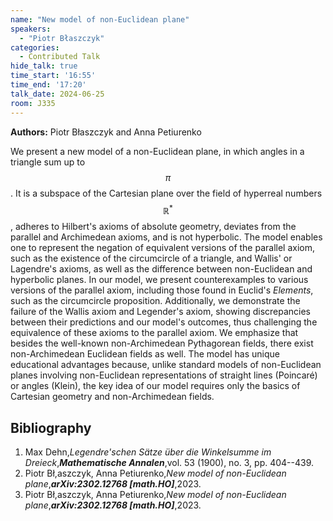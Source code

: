 ```yaml
---
name: "New model of non-Euclidean plane"
speakers:
  - "Piotr Błaszczyk"
categories:
  - Contributed Talk
hide_talk: true
time_start: '16:55'
time_end: '17:20'
talk_date: 2024-06-25
room: J335
---
```


**Authors:** Piotr Błaszczyk and Anna Petiurenko






We present a new model of a non-Euclidean plane, in which angles in a triangle sum up to $$\pi$$. It is a subspace of the Cartesian plane over the field of hyperreal numbers $$\mathbb{R}^*$$, adheres to Hilbert's axioms of absolute geometry, deviates from the parallel and Archimedean axioms, and is not hyperbolic. The model enables one to represent the negation of equivalent versions of the parallel axiom, such as the existence of the circumcircle of a triangle, and Wallis' or Lagendre's axioms, as well as the difference between non-Euclidean and hyperbolic planes.
In our model, we present counterexamples to various versions of the parallel axiom, including those found in Euclid's _Elements_, such as the circumcircle proposition. Additionally, we demonstrate the failure of the Wallis axiom and Legender's axiom, showing discrepancies between their predictions and our model's outcomes, thus challenging the equivalence of these axioms to the parallel axiom. We emphasize that besides the well-known non-Archimedean Pythagorean fields, there exist non-Archimedean Euclidean fields as well. 
The model has unique educational advantages because, unlike standard models of non-Euclidean planes involving non-Euclidean representations of straight lines (Poincaré) or angles (Klein), the key idea of our model requires only the basics of Cartesian geometry and non-Archimedean fields.


## Bibliography








1. Max Dehn,_Legendre'schen Sätze über die Winkelsumme im Dreieck_,**_Mathematische Annalen_**,vol. 53 (1900), no. 3, pp. 404--439.
2. Piotr Bł,aszczyk, Anna Petiurenko,_New model of non-Euclidean plane_,**_arXiv:2302.12768 [math.HO]_**,2023.
2. Piotr Bł,aszczyk, Anna Petiurenko,_New model of non-Euclidean plane_,**_arXiv:2302.12768 [math.HO]_**,2023.






